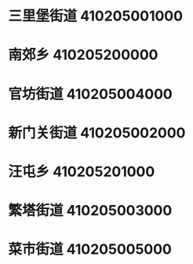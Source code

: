 # 三里堡街道 410205001000
# 南郊乡 410205200000
# 官坊街道 410205004000
# 新门关街道 410205002000
# 汪屯乡 410205201000
# 繁塔街道 410205003000
# 菜市街道 410205005000
